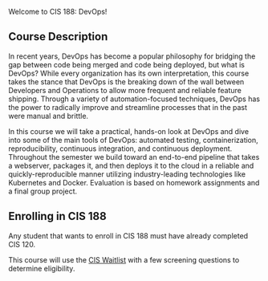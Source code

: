 Welcome to CIS 188: DevOps!

## Course Description

In recent years, DevOps has become a popular philosophy for bridging the gap between code being merged and code being deployed, but what is DevOps? While every organization has its own interpretation, this course takes the stance that DevOps is the breaking down of the wall between Developers and Operations to allow more frequent and reliable feature shipping. Through a variety of automation-focused techniques, DevOps has the power to radically improve and streamline processes that in the past were manual and brittle.

In this course we will take a practical, hands-on look at DevOps and dive into some of the main tools of DevOps: automated testing, containerization, reproducibility, continuous integration, and continuous deployment. Throughout the semester we build toward an end-to-end pipeline that takes a webserver, packages it, and then deploys it to the cloud in a reliable and quickly-reproducible manner utilizing industry-leading technologies like Kubernetes and Docker. Evaluation is based on homework assignments and a final group project.

## Enrolling in CIS 188

Any student that wants to enroll in CIS 188 must have already completed CIS 120.

This course will use the [CIS Waitlist](https://forms.cis.upenn.edu/waitlist/) with a few screening questions to determine eligibility.
